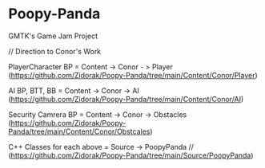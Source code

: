 # Poopy-Panda
GMTK's Game Jam Project

// Direction to Conor's Work    

PlayerCharacter BP = Content -> Conor - > Player    
(https://github.com/Zidorak/Poopy-Panda/tree/main/Content/Conor/Player)    

AI BP, BTT, BB = Content -> Conor -> AI    
(https://github.com/Zidorak/Poopy-Panda/tree/main/Content/Conor/AI)

Security Camrera BP = Content -> Conor -> Obstacles    
(https://github.com/Zidorak/Poopy-Panda/tree/main/Content/Conor/Obstcales)    

C++ Classes for each above = Source -> PoopyPanda  //     
(https://github.com/Zidorak/Poopy-Panda/tree/main/Source/PoopyPanda)    
